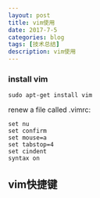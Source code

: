 ```yaml
---
layout: post
title: vim使用
date: 2017-7-5
categories: blog
tags: [技术总结]
description: vim使用
---
```


### install vim

```
sudo apt-get install vim
```

renew a file called .vimrc:

```
set nu
set confirm
set mouse=a
set tabstop=4
set cindent
syntax on
```
## vim快捷键


